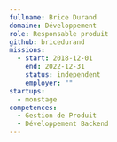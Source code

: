 ```yaml
---
fullname: Brice Durand
domaine: Développement
role: Responsable produit
github: bricedurand
missions:
  - start: 2018-12-01
    end: 2022-12-31
    status: independent
    employer: ""
startups:
  - monstage
competences:
  - Gestion de Produit
  - Développement Backend
---
```

